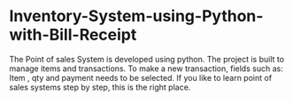 # Inventory-System-using-Python-with-Bill-Receipt

The Point of  sales System is developed using python. The project is built to manage  items and transactions. 
To make a new transaction, fields such as: Item  , qty and payment needs to be selected. 
If you like to learn point of sales systems step by step, this is the right place.

